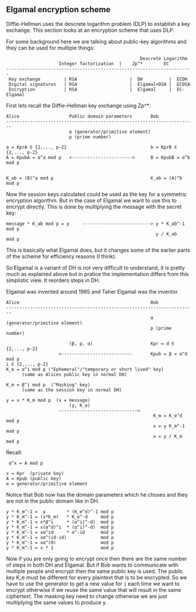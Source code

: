 ## Elgamal encryption scheme
Diffie-Hellman uses the descrete logarithm problem (DLP) to establish a key
exchange. This section looks at an encryption scheme that uses DLP.

For some background here we are talking about public-key algorithms and they
can be used for multiple things:
```
                                                   Descrete Logarithm
	                Integer factorization  |    Zp^*        EC 
-----------------------------------------------------------------------
 Key exchange         | RSA                    |  DH          |  ECDH
 Digital signatures   | RSA                    |  Elgamal+DSA |  ECDSA
 Encryption           | RSA                    |  Elgamal     |  EC-Elgamal
```


First lets recall the Diffie-Hellman key exchange using Zp^*:
```                                                                             
Alice                   Public domain parameters       Bob
------------------------------------------------------------------------
                        α (generator/primitive element)
                        p (prime number)

a = KprA ∈ {2,..., p-2}                                b = KprB ∈ {2,..., p-2}
A = KpubA = α^a mod p   <----------------------->      B = KpubB = α^b mod p


K_ab = (B)^a mod p                                     K_ab = (A)^b mod p
```
Now the session keys calculated could be used as the key for a symmetric
encryption algorithm. But in the case of Elgamal we want to use this to encrypt
directly. This is done by multiplying the message with the secret key:
```
message * K_ab mod p = y     --------------------------> y * K_ab^-1 mod p
                                                         y / K_ab    mod p
```
This is basically what Elgamal does, but it changes some of the earlier parts
of the scheme for efficiency reasons (I think).

So Elgamal is a variant of DH is not very difficult to understand, it is pretty
much as explained above but in pratice the implementation differs from this
simplistic view. It reorders steps in DH.

Elgamal was invented around 1985 and Taher Elgamal was the inventor. 


```                                                                             
Alice                                                  Bob
------------------------------------------------------------------------
                                                       α (generator/primitive element)
                                                       p (prime number)
                                                       
                        (β, p, α)                      Kpr = d ∈ {2,..., p-2}
                    <---------------------------       Kpub = β = α^d mod p
i ∈ {2,..., p-2}
K_e = α^i mod p ("Ephemeral"/"temporary or short lived" key)
      (same as Alices public key in normal DH)

K_m = β^i mod p  ("Masking" key)
      (same as the session key in normal DH)

y = x * K_m mod p  (x = message)
                        (y, K_e) 
                    ------------------------------>    
                                                        K_m = K_e^d mod p
                                                        x = y K_m^-1 mod p
                                                        x = y / K_m  mod p

```

Recall:
```
 α^x = A mod p

x = Kpr  (private key)
A = Kpub (public key)
α = generator/primitive element
```

Notice that Bob now has the domain parameters which he choses and they are not
in the public domain like in DH.

```
y * K_m^-1 =  y        * (K_e^d)^-1 mod p
y * K_m^-1 = (x*K_m)   * K_e^-d     mod p
y * K_m^-1 = x*β^i     * (α^i)^-d)  mod p
y * K_m^-1 = x(α^d)^i  * (α^i)^-d)  mod p
y * K_m^-1 = xα^id     * α^-id      mod p
y * K_m^-1 = xα^(id-id)             mod p
y * K_m^-1 = xα^(0)                 mod p
y * K_m^-1 = x * 1                  mod p
```

Now if you are only going to encrypt once then there are the same number of
steps in both DH and Elgamal. But if Bob wants to communicate with multiple
people and encrypt then the same public key is used.
The public key K_e must be different for every plaintext that is to be
encrypted. So we have to use the generator to get a new value for `i` each
time we want to encrypt otherwise if we reuse the same value that will result
in the same ciphertext. The masking key need to change otherwise we are just
multiplying the same values to produce y.
